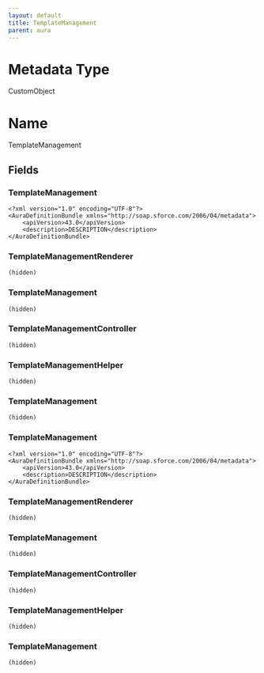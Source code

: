 ```yaml
---
layout: default
title: TemplateManagement
parent: aura
---
```

# Metadata Type
CustomObject

# Name
TemplateManagement
## Fields
### TemplateManagement

```
<?xml version="1.0" encoding="UTF-8"?>
<AuraDefinitionBundle xmlns="http://soap.sforce.com/2006/04/metadata">
    <apiVersion>43.0</apiVersion>
    <description>DESCRIPTION</description>
</AuraDefinitionBundle>
```
### TemplateManagementRenderer

```
(hidden)
```
### TemplateManagement

```
(hidden)
```
### TemplateManagementController

```
(hidden)
```
### TemplateManagementHelper

```
(hidden)
```
### TemplateManagement

```
(hidden)
```
### TemplateManagement

```
<?xml version="1.0" encoding="UTF-8"?>
<AuraDefinitionBundle xmlns="http://soap.sforce.com/2006/04/metadata">
    <apiVersion>43.0</apiVersion>
    <description>DESCRIPTION</description>
</AuraDefinitionBundle>
```
### TemplateManagementRenderer

```
(hidden)
```
### TemplateManagement

```
(hidden)
```
### TemplateManagementController

```
(hidden)
```
### TemplateManagementHelper

```
(hidden)
```
### TemplateManagement

```
(hidden)
```
